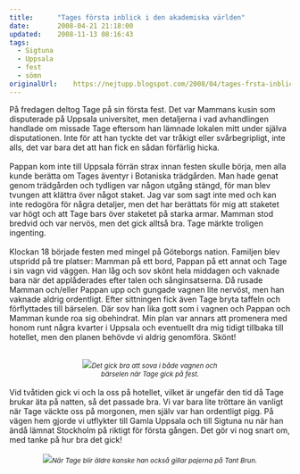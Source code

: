 ```yaml
---
title:		"Tages första inblick i den akademiska världen"
date:		2008-04-21 21:18:00
updated:	2008-11-13 08:16:43
tags: 
  - Sigtuna
  - Uppsala
  - fest
  - sömn	
originalUrl:	https://nejtupp.blogspot.com/2008/04/tages-frsta-inblick-i-den-akademiska.html
---
```


På fredagen deltog Tage på sin första fest. Det var Mammans kusin som disputerade på Uppsala universitet, men detaljerna i vad avhandlingen handlade om missade Tage eftersom han lämnade lokalen mitt under själva disputationen. Inte för att han tyckte det var tråkigt eller svårbegripligt, inte alls, det var bara det att han fick en sådan förfärlig hicka.<br><br>Pappan kom inte till Uppsala förrän strax innan festen skulle börja, men alla kunde berätta om Tages äventyr i Botaniska trädgården. Man hade genat genom trädgården och tydligen var någon utgång stängd, för man blev tvungen att klättra över något staket. Jag var som sagt inte med och kan inte redogöra för några detaljer, men det har berättats för mig att staketet var högt och att Tage bars över staketet på starka armar. Mamman stod bredvid och var nervös, men det gick alltså bra. Tage märkte troligen ingenting.<br><br>Klockan 18 började festen med mingel på Göteborgs nation. Familjen blev utspridd på tre platser: Mamman på ett bord, Pappan på ett annat och Tage i sin vagn vid väggen. Han låg och sov skönt hela middagen och vaknade bara när det applåderades efter talen och sånginsatserna. Då rusade Mamman och/eller Pappan upp och gungade vagnen lite nervöst, men han vaknade aldrig ordentligt. Efter sittningen fick även Tage bryta taffeln och förflyttades till bärselen. Där sov han lika gott som i vagnen och Pappan och Mamman kunde roa sig obehindrat. Min plan var annars att promenera med honom runt några kvarter i Uppsala och eventuellt dra mig tidigt tillbaka till hotellet, men den planen behövde vi aldrig genomföra. Skönt!<br><br><div style="text-align: center;"><img src="../../../../img/_MG_1048_1024pix.jpg"><span style="font-style: italic;font-size:85%;">Det gick bra att sova i både vagnen och<br>bärselen när Tage gick på fest.</span><br></div><br>Vid tvåtiden gick vi och la oss på hotellet, vilket är ungefär den tid då Tage brukar äta på natten, så det passade bra. Vi var bara lite tröttare än vanligt när Tage väckte oss på morgonen, men själv var han ordentligt pigg. På vägen hem gjorde vi utflykter till Gamla Uppsala och till Sigtuna nu när han ändå lämnat Stockholm på riktigt för första gången. Det gör vi nog snart om, med tanke på hur bra det gick!<br><br><div style="text-align: center;"><img src="../../../../img/_MG_1062_1024pix.jpg"><span style="font-size:85%;"><span style="font-style: italic;">När Tage blir äldre kanske han också gillar pajerna på Tant Brun.</span></span><br></div>
<!-- no comments on this post -->